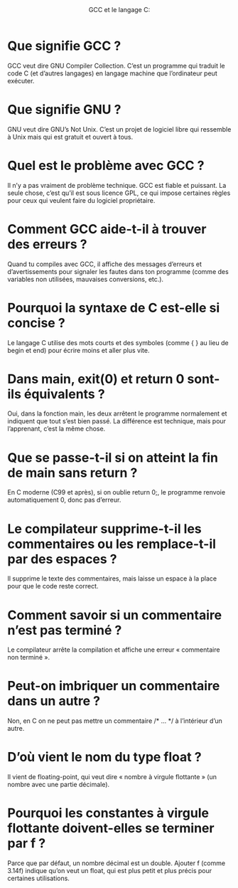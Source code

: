 <header>GCC et le langage C:</header>

<h1>Que signifie GCC ?</h1>
GCC veut dire GNU Compiler Collection. C’est un programme qui traduit le code C (et d’autres langages) en langage machine que l’ordinateur peut exécuter.

<h1>Que signifie GNU ?</h1>
GNU veut dire GNU’s Not Unix. C’est un projet de logiciel libre qui ressemble à Unix mais qui est gratuit et ouvert à tous.

<h1>Quel est le problème avec GCC ?</h1>
Il n’y a pas vraiment de problème technique. GCC est fiable et puissant. La seule chose, c’est qu’il est sous licence GPL, ce qui impose certaines règles pour ceux qui veulent faire du logiciel propriétaire.

<h1>Comment GCC aide-t-il à trouver des erreurs ?</h1>
Quand tu compiles avec GCC, il affiche des messages d’erreurs et d’avertissements pour signaler les fautes dans ton programme (comme des variables non utilisées, mauvaises conversions, etc.).

<h1>Pourquoi la syntaxe de C est-elle si concise ?</h1>
Le langage C utilise des mots courts et des symboles (comme { } au lieu de begin et end) pour écrire moins et aller plus vite.

<h1>Dans main, exit(0) et return 0 sont-ils équivalents ?</h1>
Oui, dans la fonction main, les deux arrêtent le programme normalement et indiquent que tout s’est bien passé. La différence est technique, mais pour l’apprenant, c’est la même chose.

<h1>Que se passe-t-il si on atteint la fin de main sans return ?</h1>
En C moderne (C99 et après), si on oublie return 0;, le programme renvoie automatiquement 0, donc pas d’erreur.

<h1>Le compilateur supprime-t-il les commentaires ou les remplace-t-il par des espaces ?</h1>
Il supprime le texte des commentaires, mais laisse un espace à la place pour que le code reste correct.

<h1>Comment savoir si un commentaire n’est pas terminé ?</h1>
Le compilateur arrête la compilation et affiche une erreur « commentaire non terminé ».

<h1>Peut-on imbriquer un commentaire dans un autre ?</h1>
Non, en C on ne peut pas mettre un commentaire /* ... */ à l’intérieur d’un autre.

<h1>D’où vient le nom du type float ?</h1>
Il vient de floating-point, qui veut dire « nombre à virgule flottante » (un nombre avec une partie décimale).

<h1>Pourquoi les constantes à virgule flottante doivent-elles se terminer par f ?</h1>
Parce que par défaut, un nombre décimal est un double. Ajouter f (comme 3.14f) indique qu’on veut un float, qui est plus petit et plus précis pour certaines utilisations.